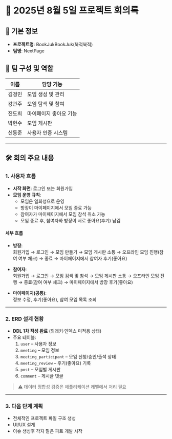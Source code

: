 # 📄 2025년 8월 5일 프로젝트 회의록

## 📌 기본 정보
- **프로젝트명**: BookJukBookJuk(북적북적)
- **팀명**: NextPage

## 👥 팀 구성 및 역할
| 이름     | 담당 기능 |
|----------|-----------|
| 김경민   | 모임 생성 및 관리 |
| 강관주   | 모임 탐색 및 참여 |
| 진도희   | 마이페이지 좋아요 기능 |
| 박현수   | 모임 게시판 |
| 신동준   | 사용자 인증 시스템 |

---

## 🛠 회의 주요 내용

### 1. 사용자 흐름
- **시작 화면**: 로그인 또는 회원가입
- **모임 운영 규칙**:
    - 모임은 일회성으로 운영
    - 방장이 마이페이지에서 모임 종료 가능
    - 참여자가 마이페이지에서 모임 참석 취소 가능
    - 모임 종료 후, 참여자와 방장이 서로 좋아요(후기) 남김

#### 세부 흐름
- **방장**:  
  회원가입 → 로그인 → 모임 만들기 → 모임 게시판 소통 → 오프라인 모임 진행(참여 여부 체크) → 종료 → 마이페이지에서 참여자 후기(좋아요)

- **참여자**:  
  회원가입 → 로그인 → 모임 검색 및 참석 → 모임 게시판 소통 → 오프라인 모임 진행 → 종료(참여 여부 체크) → 마이페이지에서 방장 후기(좋아요)

- **마이페이지(공통)**:  
  정보 수정, 후기(좋아요), 참여 모임 목록 조회

---

### 2. ERD 설계 현황
- **DDL 1차 작성 완료** (외래키·인덱스 미적용 상태)
- 주요 테이블:
    1. `user` – 사용자 정보
    2. `meeting` – 모임 정보
    3. `meeting_participant` – 모임 신청/승인/출석 상태
    4. `meeting_review` – 후기(좋아요) 기록
    5. `post` – 모임별 게시판
    6. `comment` – 게시글 댓글

> ⚠ 데이터 정합성 검증은 애플리케이션 레벨에서 처리 필요

---

### 3. 다음 단계 계획
- 전체적인 프로젝트 파일 구조 생성
- UI/UX 설계
- 이슈 생성후 각자 맡은 파트 개발 시작

